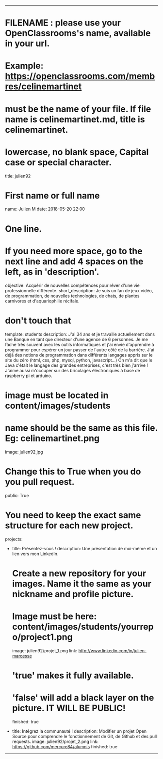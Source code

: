 ---

# FILENAME : please use your OpenClassrooms's name, available in your url.
# Example: https://openclassrooms.com/membres/celinemartinet
# must be the name of your file. If file name is celinemartinet.md, title is celinemartinet.
# lowercase, no blank space, Capital case or special character.
title: julien92

# First name or full name
name: Julien M
date: 2018-05-20 22:00

# One line.
# If you need more space, go to the next line and add 4 spaces on the left, as in 'description'.
objective: Acquérir de nouvelles compétences pour rêver d'une vie professionnelle différente.
short_description: Je suis un fan de jeux vidéo, de programmation, de nouvelles technologies, de chats, de plantes carnivores et d'aquariophilie récifale.

# don't touch that
template: students
description:
    J'ai 34 ans et je travaille actuellement dans une Banque en tant que directeur d'une agence de 6 personnes. Je me fâche très souvent avec les outils informatiques et j'ai envie d'apprendre à programmer pour espérer un jour passer de l'autre côté de la barrière. J'ai déjà des notions de programmation dans différents langages appris sur le site du zéro (html, css, php, mysql, python, javascript...) On m'a dit que le Java c'était le langage des grandes entreprises, c'est très bien j'arrive !
    J'aime aussi m'occuper sur des bricolages électroniques à base de raspberry pi et arduino.

# image must be located in content/images/students
# name should be the same as this file. Eg: celinemartinet.png
image: julien92.jpg

# Change this to True when you do you pull request.
public: True

# You need to keep the exact same structure for each new project.
projects:
  - title: Présentez-vous !
    description: Une présentation de moi-même et un lien vers mon LinkedIn.
    # Create a new repository for your images. Name it the same as your nickname and profile picture.
    # Image must be here: content/images/students/yourrepo/project1.png
    image: julien92/projet_1.png
    link: http://www.linkedin.com/in/julien-marcesse

    # 'true' makes it fully available.
    # 'false' will add a black layer on the picture. IT WILL BE PUBLIC!
    finished: true
  - title: Intégrez la communauté !
    description: Modifier un projet Open Source pour comprendre le fonctionnement de Git, de Github et des pull requests. 
    image: julien92/projet_2.png
    link: https://github.com/mercure84/alumnis
    finished: true
  
---